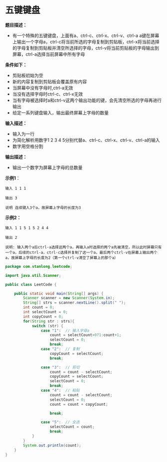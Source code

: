 # 五键键盘

**题目描述：**

- 有一个特殊的五键键盘，上面有a、ctrl-c、ctrl-x、ctrl-v、ctrl-a a键在屏幕上输出一个字母a，ctrl-c将当前所选的字母复制到剪贴板，ctrl-x将当前选择的字母复制到剪贴板并清空所选择的字母，ctrl-v将当前剪贴板的字母输出到屏幕，ctrl-a选择当前屏幕中所有字母

**条件如下：**

- 剪贴板初始为空
- 新的内容复制到剪贴板会覆盖原有内容
- 当屏幕中没有字母时,ctrl-a无效
- 当没有选择字母时ctrl-c、ctrl-x无效
- 当有字母被选择时a和ctrl-v这两个输出功能的键，会先清空所选的字母再进行输出
- 给定一系列键盘输入，输出最终屏幕上字母的数量

**输入描述：**

- 输入为一行
- 为简化解析用数字1 2 3 4 5分别代替a、ctrl-c、ctrl-x、ctrl-v、ctrl-a的输入
- 数字用空格分割

**输出描述：**

- 输出一个数字为屏幕上字母的总数量

**示例1**： 

```
输入 1 1 1

输出 3 

说明 连续键入3个a，故屏幕上字母的长度为3
```

**示例2：**

```
输入 1 1 5 1 5 2 4 4
 
输出 2 

说明: 输入两个a后ctrl-a选择这两个a，再输入a时选择的两个a先被清空，所以此时屏幕只有一个a，后续的ctrl-a，ctrl-c选择并复制了这一个a，最后两个ctrl-v在屏幕上输出两个a，故屏幕上字母的长度为2（第一个ctrl-v清空了屏幕上的那个a）
```

```java
package com.stanlong.leetcode;

import java.util.Scanner;

public class LeetCode {

    public static void main(String[] args) {
        Scanner scanner = new Scanner(System.in);
        String[] strs = scanner.nextLine().split(" ");
        int count = 0;
        int selectCount = 0;
        int copyCount = 0;
        for(String str : strs){
            switch (str) {
                case "1":  // 输入字母a
                    count = selectCount>0?1:count+1;
                    selectCount = 0;
                    break;
                case "2":  // 复制
                    copyCount = selectCount;
                    break;

                case "3":  // 剪切
                    count = count - selectCount;
                    copyCount = selectCount;
                    selectCount = 0;
                    break;
                case "4":  // 粘贴
                    count = count - selectCount;
                    selectCount = 0;
                    count = count + copyCount;

                    break;

                case "5":  // 全选
                    selectCount = count;
                    break;
            }
        }
        System.out.println(count);
    }
}
```

